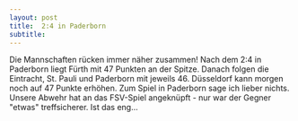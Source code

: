 ```yaml
---
layout: post
title:  2:4 in Paderborn
subtitle:  
---
```


Die Mannschaften rücken immer näher zusammen! Nach dem 2:4 in Paderborn liegt Fürth mit 47 Punkten an der Spitze. Danach folgen die Eintracht, St. Pauli und Paderborn mit jeweils 46. Düsseldorf kann morgen noch auf 47 Punkte erhöhen. Zum Spiel in Paderborn sage ich lieber nichts. Unsere Abwehr hat an das FSV-Spiel angeknüpft - nur war der Gegner "etwas" treffsicherer. Ist das eng...


